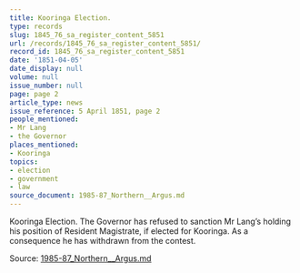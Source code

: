```yaml
---
title: Kooringa Election.
type: records
slug: 1845_76_sa_register_content_5851
url: /records/1845_76_sa_register_content_5851/
record_id: 1845_76_sa_register_content_5851
date: '1851-04-05'
date_display: null
volume: null
issue_number: null
page: page 2
article_type: news
issue_reference: 5 April 1851, page 2
people_mentioned:
- Mr Lang
- the Governor
places_mentioned:
- Kooringa
topics:
- election
- government
- law
source_document: 1985-87_Northern__Argus.md
---
```


Kooringa Election.  The Governor has refused to sanction Mr Lang’s holding his position of Resident Magistrate, if elected for Kooringa.  As a consequence he has withdrawn from the contest.

Source: [1985-87_Northern__Argus.md](/downloads/markdown/1985-87_Northern__Argus.md)
